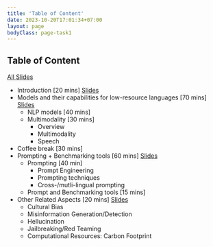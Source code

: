 ```yaml
---
title: 'Table of Content'
date: 2023-10-20T17:01:34+07:00
layout: page
bodyClass: page-task1
---
```



## Table of Content
[All Slides](content/LLMs_for_Low_Resource_Languages.pdf)

- Introduction [20 mins] [Slides](content/introduction.pdf)
- Models and their capabilities for low-resource languages [70 mins] [Slides](content/models.pdf)
  - NLP models [40 mins]   
  - Multimodality [30 mins]
    -  Overview
    - Multimodality
    - Speech
- Coffee break [30 mins]
- Prompting + Benchmarking tools [60 mins] [Slides](content/prompting.pdf)
  - Prompting [40 min]
    - Prompt Engineering
    - Prompting techniques
    - Cross-/mutli-lingual prompting
  - Prompt and Benchmarking tools [15 mins]
- Other Related Aspects [20 mins] [Slides](content/related_aspects.pdf)
  - Cultural Bias
  - Misinformation Generation/Detection
  - Hellucination
  - Jailbreaking/Red Teaming
  - Computational Resources: Carbon Footprint
